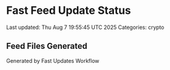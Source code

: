 # Fast Feed Update Status
Last updated: Thu Aug  7 19:55:45 UTC 2025
Categories: crypto

## Feed Files Generated

Generated by Fast Updates Workflow
